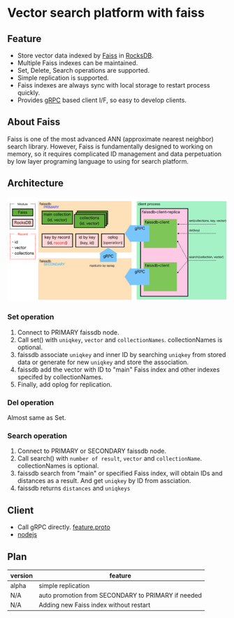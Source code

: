 # Vector search platform with faiss
## Feature
- Store vector data indexed by [Faiss](https://github.com/facebookresearch/faiss) in [RocksDB](https://rocksdb.org//).
- Multiple Faiss indexes can be maintained.
- Set, Delete, Search operations are supported.
- Simple replication is supported.
- Faiss indexes are always sync with local storage to restart process quickly.
- Provides [gRPC](https://grpc.io/) based client I/F, so easy to develop clients.

## About Faiss
Faiss is one of the most advanced ANN (approximate nearest neighbor) search library.
However, Faiss is fundamentally designed to working on memory, so it requires complicated ID management and data perpetuation by low layer programing language to using for search platform.

## Architecture
![](img/Architecture.png)

### Set operation
1. Connect to PRIMARY faissdb node.
2. Call set() with `uniqkey`, `vector` and `collectionNames`. collectionNames is optional.
3. faissdb associate `uniqkey` and inner ID by searching `uniqkey` from stored data or generate for new `uniqkey` and store the association.
4. faissdb add the vector with ID to "main" Faiss index and other indexes specifed by collectionNames.
5. Finally, add oplog for replication.

### Del operation
Almost same as Set.

### Search operation
1. Connect to PRIMARY or SECONDARY faissdb node.
2. Call search() with `number of result`, `vector` and `collectionName`. collectionNames is optional.
3. faissdb search from "main" or specified Faiss index, will obtain IDs and distances as a result. And get `uniqkey` by ID from assciation.
4. faissdb returns `distances` and `uniqkeys`

## Client
- Call gRPC directly. [feature.proto](/protos/feature.proto)
- [nodejs](https://github.com/crumbjp/faissdb_client_node)


## Plan
|  version  |  feature  |
| ---- | ---- |
|  alpha  |  simple replication  |
|  N/A  | auto promotion from SECONDARY to PRIMARY if needed |
|  N/A  | Adding new Faiss index without restart |
